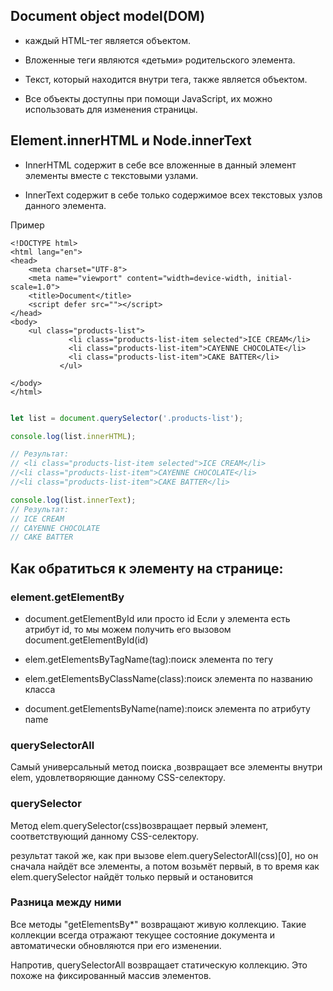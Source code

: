## Document object model(DOM)
</hr>

- каждый HTML-тег является объектом. 

- Вложенные теги являются «детьми» родительского элемента. 

- Текст, который находится внутри тега, также является объектом.

- Все объекты доступны при помощи JavaScript, их можно  использовать для изменения страницы.


## Element.innerHTML и Node.innerText
</hr>

- InnerHTML содержит в себе все вложенные в данный элемент элементы  вместе с текстовыми узлами. 

- InnerText содержит в себе только содержимое всех текстовых узлов данного элемента.


Пример

```
<!DOCTYPE html>
<html lang="en">
<head>
	<meta charset="UTF-8">
	<meta name="viewport" content="width=device-width, initial-scale=1.0">
	<title>Document</title>
	<script defer src=""></script>
</head>
<body>
    <ul class="products-list">
             <li class="products-list-item selected">ICE CREAM</li>
             <li class="products-list-item">CAYENNE CHOCOLATE</li>
             <li class="products-list-item">CAKE BATTER</li>
           </ul>
	
</body>
</html>

   ```

```js

let list = document.querySelector('.products-list');

console.log(list.innerHTML);

// Результат:
// <li class="products-list-item selected">ICE CREAM</li>
//<li class="products-list-item">CAYENNE CHOCOLATE</li>
//<li class="products-list-item">CAKE BATTER</li>

console.log(list.innerText);
// Результат: 
// ICE CREAM
// CAYENNE CHOCOLATE
// CAKE BATTER


```
## Как обратиться к элементу на странице:


### element.getElementBy

- document.getElementById или просто id
Если у элемента есть атрибут id, то мы можем получить его вызовом document.getElementById(id)

- elem.getElementsByTagName(tag):поиск элемента по тегу

- elem.getElementsByСlassName(class):поиск элемента по названию класса

- document.getElementsByName(name):поиск элемента по атрибуту name



### querySelectorAll
Самый универсальный метод поиска ,возвращает все элементы внутри elem, удовлетворяющие данному CSS-селектору.

### querySelector

Метод elem.querySelector(css)возвращает первый элемент, соответствующий данному CSS-селектору.

результат такой же, как при вызове elem.querySelectorAll(css)[0], но он сначала найдёт все элементы, а потом возьмёт первый, в то время как elem.querySelector найдёт только первый и остановится

### Разница между ними

Все методы "getElementsBy*" возвращают живую коллекцию. Такие коллекции всегда отражают текущее состояние документа и автоматически обновляются при его изменении.

Напротив, querySelectorAll возвращает статическую коллекцию. Это похоже на фиксированный массив элементов.

